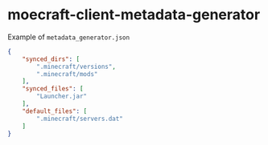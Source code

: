 # moecraft-client-metadata-generator

Example of `metadata_generator.json`

```json
{
    "synced_dirs": [
        ".minecraft/versions",
        ".minecraft/mods"
    ],
    "synced_files": [
        "Launcher.jar"
    ],
    "default_files": [
        ".minecraft/servers.dat"
    ]
}
```
